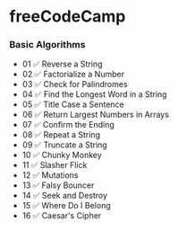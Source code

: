 # freeCodeCamp

### Basic Algorithms

- 01 ✅ Reverse a String
- 02 ✅ Factorialize a Number
- 03 ✅ Check for Palindromes
- 04 ✅ Find the Longest Word in a String
- 05 ✅ Title Case a Sentence
- 06 ✅ Return Largest Numbers in Arrays
- 07 ✅ Confirm the Ending
- 08 ✅ Repeat a String
- 09 ✅ Truncate a String
- 10 ✅ Chunky Monkey
- 11 ✅ Slasher Flick
- 12 ✅ Mutations
- 13 ✅ Falsy Bouncer
- 14 ✅ Seek and Destroy
- 15 ✅ Where Do I Belong
- 16 ✅ Caesar's Cipher
